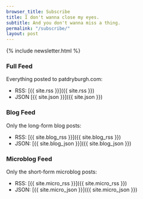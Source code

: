 ```yaml
---
browser_title: Subscribe
title: I don't wanna close my eyes.
subtitle: And you don't wanna miss a thing.
permalink: "/subscribe/"
layout: post
---
```


{% include newsletter.html %}

### Full Feed

Everything posted to patdryburgh.com:

- RSS: [{{ site.rss }}]({{ site.rss }})
- JSON [{{ site.json }}]({{ site.json }})

### Blog Feed

Only the long-form blog posts:

- RSS: [{{ site.blog_rss }}]({{ site.blog_rss }})
- JSON: [{{ site.blog_json }}]({{ site.blog_json }})

### Microblog Feed

Only the short-form microblog posts:

- RSS: [{{ site.micro_rss }}]({{ site.micro_rss }})
- JSON: [{{ site.micro_json }}]({{ site.micro_json }})